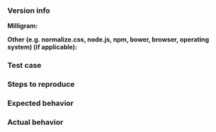 <!--

We would love for you to contribute to Milligram and help us make this even better! Start reading this [document](contributing.md) to see it is not difficult as you might have imagined.

Open an Issue
==============================
[Open an Issue](../../../issues/new) to report any problems or improvements. When necessary, use [Codepen](http://codepen.io/) to show the problem. Be sure to include some description to explain the problem.

Code of Conduct
==============================
Help us keep Milligram open and inclusive. Please read and follow our thoughts on [Code of Conduct](http://confcodeofconduct.com/).

License
==============================
By contributing your code, you agree to license your contribution under the [MIT license](../license).

-->

### Version info

<!-- What versions of the following libraries are you using? Note that your issue may already
be fixed in the latest versions. -->

**Milligram:**

**Other (e.g. normalize.css, node.js, npm, bower, browser, operating system) (if applicable):**

### Test case

<!-- Provide code samples on [Codepen](http://codepen.io/). -->

### Steps to reproduce

<!-- Provide the steps needed to reproduce the issue given the above test case. -->

### Expected behavior

<!-- What is the expected behavior? -->

### Actual behavior

<!-- What is the actual behavior? -->
